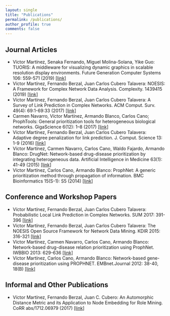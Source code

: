 ```yaml
---
layout: single
title: "Publications"
permalink: /publications/
author_profile: true
comments: false
---
```


## Journal Articles
* Víctor Martínez, Senaka Fernando, Miguel Molina-Solana, Yike Guo: TUORIS: A middleware for visualizing dynamic graphics in scalable resolution display environments. Future Generation Computer Systems 106: 559-571 (2019) [[link]](https://doi.org/10.1016/j.future.2020.01.015)
* Víctor Martínez, Fernando Berzal, Juan Carlos Cubero Talavera: NOESIS: A Framework for Complex Network Data Analysis. Complexity. 1439415 (2019) [[link]](https://doi.org/10.1155/2019/1439415)
* Víctor Martínez, Fernando Berzal, Juan Carlos Cubero Talavera: A Survey of Link Prediction in Complex Networks. ACM Comput. Surv. 49(4): 69:1-69:33 (2017) [[link]](http://doi.acm.org/10.1145/3012704)
* Carmen Navarro, Víctor Martínez, Armando Blanco, Carlos Cano; ProphTools: General prioritization tools for heterogeneous biological networks. GigaScience 6(12): 1–8 (2017) [[link]](https://academic.oup.com/gigascience/article/6/12/1/4656248)
* Víctor Martínez, Fernando Berzal, Juan Carlos Cubero Talavera: Adaptive degree penalization for link prediction. J. Comput. Science 13: 1-9 (2016) [[link]](https://www.sciencedirect.com/science/article/pii/S187775031530051X)
* Víctor Martínez, Carmen Navarro, Carlos Cano, Waldo Fajardo, Armando Blanco: DrugNet: Network-based drug-disease prioritization by integrating heterogeneous data. Artificial Intelligence in Medicine 63(1): 41-49 (2015) [[link]](https://www.sciencedirect.com/science/article/pii/S0933365714001444)
* Víctor Martínez, Carlos Cano, Armando Blanco: ProphNet: A generic prioritization method through propagation of information. BMC Bioinformatics 15(S-1): S5 (2014) [[link]](https://bmcbioinformatics.biomedcentral.com/articles/10.1186/1471-2105-15-S1-S5)

## Conference and Workshop Papers
* Víctor Martínez, Fernando Berzal, Juan Carlos Cubero Talavera: Probabilistic Local Link Prediction in Complex Networks. SUM 2017: 391-396 [[link]](https://link.springer.com/chapter/10.1007%2F978-3-319-67582-4_28)
* Víctor Martínez, Fernando Berzal, Juan Carlos Cubero Talavera: The NOESIS Open Source Framework for Network Data Mining. KDIR 2015: 316-321 [[link]](http://ieeexplore.ieee.org/document/7526935/)
* Víctor Martínez, Carmen Navarro, Carlos Cano, Armando Blanco: Network-based drug-disease relation prioritization using ProphNet. IWBBIO 2013: 629-636 [[link]](http://iwbbio.ugr.es/papers/iwbbio_102.pdf)
* Víctor Martínez, Carlos Cano, Armando Blanco: Network-based gene-disease prioritization using PROPHNET. EMBnet.Journal 2012: 38-40, 18(B) [[link]](http://journal.embnet.org/index.php/embnetjournal/article/view/543)

## Informal and Other Publications
* Víctor Martínez, Fernando Berzal, Juan C. Cubero: An Automorphic Distance Metric and its Application to Node Embedding for Role Mining. CoRR abs/1712.06979 (2017) [[link]](https://arxiv.org/abs/1712.06979)

